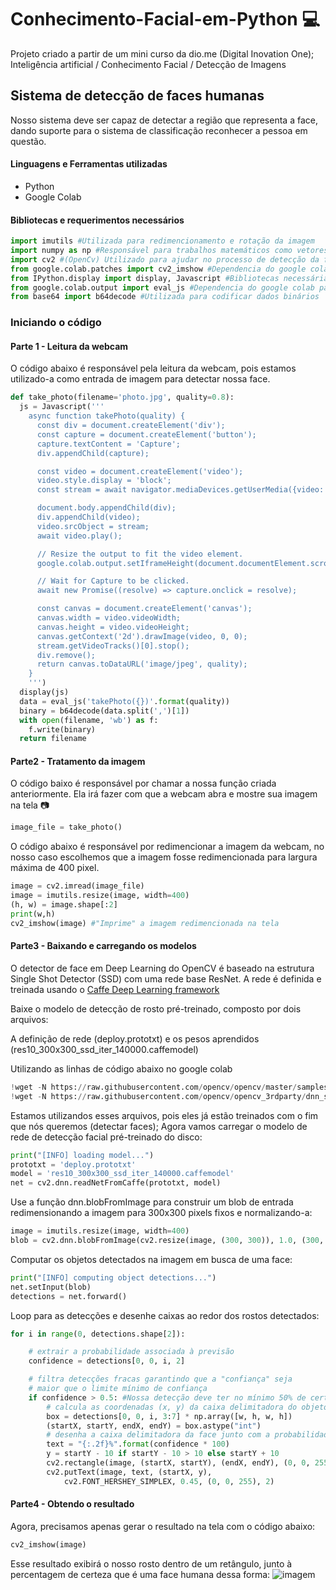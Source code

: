 # Conhecimento-Facial-em-Python 💻
Projeto criado a partir de um mini curso da dio.me (Digital Inovation One); Inteligência artificial / Conhecimento Facial / Detecção de Imagens

## Sistema de detecção de faces humanas
Nosso sistema deve ser capaz de detectar a região que representa a face, dando suporte para o sistema de classificação reconhecer a pessoa em questão.

#### Linguagens e Ferramentas utilizadas
 - Python
 - Google Colab
 
#### Bibliotecas e requerimentos necessários
```python
import imutils #Utilizada para redimencionamento e rotação da imagem
import numpy as np #Responsável para trabalhos matemáticos como vetores e matrizes das imagens
import cv2 #(OpenCv) Utilizado para ajudar no processo de detecção da face
from google.colab.patches import cv2_imshow #Dependencia do google colab para trabalhar com imagens
from IPython.display import display, Javascript #Bibliotecas necessárias para trabalhar com a leitura da webcam
from google.colab.output import eval_js #Dependencia do google colab para trabalhar com leitura da webcam
from base64 import b64decode #Utilizada para codificar dados binários
```
### Iniciando o código
#### Parte 1 - Leitura da webcam
O código abaixo é responsável pela leitura da webcam, pois estamos utilizado-a como entrada de imagem para detectar nossa face.

```python
def take_photo(filename='photo.jpg', quality=0.8):
  js = Javascript('''
    async function takePhoto(quality) {
      const div = document.createElement('div');
      const capture = document.createElement('button');
      capture.textContent = 'Capture';
      div.appendChild(capture);

      const video = document.createElement('video');
      video.style.display = 'block';
      const stream = await navigator.mediaDevices.getUserMedia({video: true});

      document.body.appendChild(div);
      div.appendChild(video);
      video.srcObject = stream;
      await video.play();

      // Resize the output to fit the video element.
      google.colab.output.setIframeHeight(document.documentElement.scrollHeight, true);

      // Wait for Capture to be clicked.
      await new Promise((resolve) => capture.onclick = resolve);

      const canvas = document.createElement('canvas');
      canvas.width = video.videoWidth;
      canvas.height = video.videoHeight;
      canvas.getContext('2d').drawImage(video, 0, 0);
      stream.getVideoTracks()[0].stop();
      div.remove();
      return canvas.toDataURL('image/jpeg', quality);
    }
    ''')
  display(js)
  data = eval_js('takePhoto({})'.format(quality))
  binary = b64decode(data.split(',')[1])
  with open(filename, 'wb') as f:
    f.write(binary)
  return filename
```
#### Parte2 - Tratamento da imagem
O código baixo é responsável por chamar a nossa função criada anteriormente. Ela irá fazer com que a webcam abra e mostre sua imagem na tela 📷

```python
image_file = take_photo()
```
O código abaixo é responsável por redimencionar a imagem da webcam, no nosso caso escolhemos que a imagem fosse redimencionada para largura máxima de 400 pixel.

```python
image = cv2.imread(image_file)
image = imutils.resize(image, width=400)
(h, w) = image.shape[:2]
print(w,h)
cv2_imshow(image) #"Imprime" a imagem redimencionada na tela
```
#### Parte3 - Baixando e carregando os modelos
O detector de face em Deep Learning do OpenCV é baseado na estrutura Single Shot Detector (SSD) com uma rede base ResNet. A rede é definida e treinada usando o [Caffe Deep Learning framework](https://caffe.berkeleyvision.org/)

Baixe o modelo de detecção de rosto pré-treinado, composto por dois arquivos:

A definição de rede (deploy.prototxt) e os pesos aprendidos (res10_300x300_ssd_iter_140000.caffemodel)

Utilizando as linhas de código abaixo no google colab

```python
!wget -N https://raw.githubusercontent.com/opencv/opencv/master/samples/dnn/face_detector/deploy.prototxt
!wget -N https://raw.githubusercontent.com/opencv/opencv_3rdparty/dnn_samples_face_detector_20170830/res10_300x300_ssd_iter_140000.caffemodel
```

Estamos utilizandos esses arquivos, pois eles já estão treinados com o fim que nós queremos (detectar faces);
Agora vamos carregar o modelo de rede de detecção facial pré-treinado do disco:

```python
print("[INFO] loading model...")
prototxt = 'deploy.prototxt'
model = 'res10_300x300_ssd_iter_140000.caffemodel'
net = cv2.dnn.readNetFromCaffe(prototxt, model)
```
Use a função dnn.blobFromImage para construir um blob de entrada redimensionando a imagem para 300x300 pixels fixos e normalizando-a:

```python
image = imutils.resize(image, width=400)
blob = cv2.dnn.blobFromImage(cv2.resize(image, (300, 300)), 1.0, (300, 300), (104.0, 177.0, 123.0))
```
Computar os objetos detectados na imagem em busca de uma face:

```python
print("[INFO] computing object detections...")
net.setInput(blob)
detections = net.forward()
```
Loop para as detecções e desenhe caixas ao redor dos rostos detectados:

```python
for i in range(0, detections.shape[2]):

	# extrair a probabilidade associada à previsão
	confidence = detections[0, 0, i, 2]

	# filtra detecções fracas garantindo que a "confiança" seja
	# maior que o limite mínimo de confiança
	if confidence > 0.5: #Nossa detecção deve ter no mínimo 50% de certeza
		# calcula as coordenadas (x, y) da caixa delimitadora do objeto
		box = detections[0, 0, i, 3:7] * np.array([w, h, w, h])
		(startX, startY, endX, endY) = box.astype("int")
		# desenha a caixa delimitadora da face junto com a probabilidade associada
		text = "{:.2f}%".format(confidence * 100)
		y = startY - 10 if startY - 10 > 10 else startY + 10
		cv2.rectangle(image, (startX, startY), (endX, endY), (0, 0, 255), 2)
		cv2.putText(image, text, (startX, y),
			cv2.FONT_HERSHEY_SIMPLEX, 0.45, (0, 0, 255), 2)
```

#### Parte4 - Obtendo o resultado
Agora, precisamos apenas gerar o resultado na tela com o código abaixo:

```python
cv2_imshow(image)
```
Esse resultado exibirá o nosso rosto dentro de um retângulo, junto à percentagem de certeza que é uma face humana dessa forma:
![imagem](https://i.ibb.co/2MxRj3T/download1.png)
